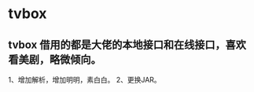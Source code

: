 # tvbox
tvbox
借用的都是大佬的本地接口和在线接口，喜欢看美剧，略微倾向。
---------------------------------
1、增加解析，增加明明，素白白。
2、更换JAR。
